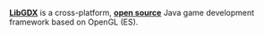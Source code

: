 [**LibGDX**](https://libgdx.com/) is a cross-platform, [**open source**](https://github.com/libgdx/libgdx) Java game development framework based on OpenGL (ES).
